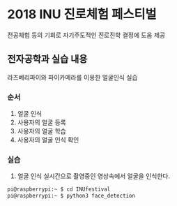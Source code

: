 # 2018 INU 진로체험 페스티벌
전공체험 등의 기회로 자기주도적인 진로진학 결정에 도움 제공
## 전자공학과 실습 내용
라즈베리파이와 파이카메라를 이용한 얼굴인식 실습
### 순서
1. 얼굴 인식
1. 사용자의 얼굴 등록
1. 사용자의 얼굴 학습
1. 사용자의 얼굴 인식 확인
### 실습
1. 얼굴 인식
실시간으로 촬영중인 영상속에서 얼굴을 인식한다.
```bash
pi@raspberrypi:~ $ cd INUfestival
pi@raspberrypi:~ $ python3 face_detection
```



